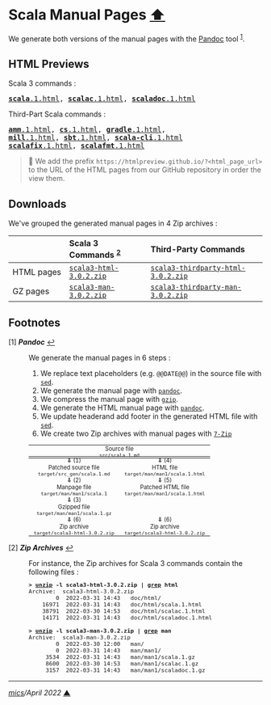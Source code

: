 # <span id="top">Scala Manual Pages</span> <span style="size:30%;"><a href="../../README.md">⬆</a></span>

We generate both versions of the manual pages with the [Pandoc][pandoc] tool <sup id="anchor_01">[1](#footnote_01)</sup>.

## <span id="previews">HTML Previews</span>

Scala 3 commands :
<pre>
<a href="
https://htmlpreview.github.io/?https%3A%2F%2Ftinyurl.com%2F2p9f57et"><b>scala</b>.1.html</a>, <a href="
https://htmlpreview.github.io/?https%3A%2F%2Fgithub.com%2Fmichelou%2Fdotty-examples%2Fblob%2Fmaster%2Fdocs%2F3.0.2%2Fhtml%2Fscalac.1.html"><b>scalac</b>.1.html</a>, <a href="
https://htmlpreview.github.io/?https://github.com/michelou/dotty-examples/blob/master/docs/3.0.2/html/scaladoc.1.html"><b>scaladoc</b>.1.html</a>
</pre>

Third-Part Scala commands :
<pre>
<a href="
https://htmlpreview.github.io/?https://github.com/michelou/dotty-examples/blob/master/docs/3.0.2/html/amm.1.html"><b>amm</b>.1.html</a>, <a href="
https://htmlpreview.github.io/?https://github.com/michelou/dotty-examples/blob/master/docs/3.0.2/html/cs.1.html"><b>cs</b>.1.html</a>, <a href="
https://htmlpreview.github.io/?https://github.com/michelou/dotty-examples/blob/master/docs/3.0.2/html/gradle.1.html"><b>gradle</b>.1.html</a>,<br/><a href="
https://htmlpreview.github.io/?https://github.com/michelou/dotty-examples/blob/master/docs/3.0.2/html/mill.1.html"><b>mill</b>.1.html</a>, <a href="
https://htmlpreview.github.io/?https://github.com/michelou/dotty-examples/blob/master/docs/3.0.2/html/sbt.1.html"><b>sbt</b>.1.html</a>, <a href="
https://htmlpreview.github.io/?https://github.com/michelou/dotty-examples/blob/master/docs/3.0.2/html/scala-cli.1.html"><b>scala-cli</b>.1.html</a><br/><a href="
https://htmlpreview.github.io/?https://github.com/michelou/dotty-examples/blob/master/docs/3.0.2/html/scalafix.1.html"><b>scalafix</b>.1.html</a>, <a href="
https://htmlpreview.github.io/?https://github.com/michelou/dotty-examples/blob/master/docs/3.0.2/html/scalafmt.1.html"><b>scalafmt</b>.1.html</a>
</pre>

> **:mag_right:** We add the prefix `https://htmlpreview.github.io/?<html_page_url>` to the URL of the HTML pages from our GitHub repository in order the view them.

## <span id="downloads">Downloads</span>

We've grouped the generated manual pages in 4 Zip archives :

| &nbsp;     | Scala 3 Commands&nbsp;<sup id="anchor_02">[2](#footnote_02)</sup> | Third-Party&nbsp;Commands |
|:-----------|:-----------------|:--------------------------|
| HTML&nbsp;pages | [`scala3-html-3.0.2.zip`](scala3-html-3.0.2.zip) | [`scala3-thirdparty-html-3.0.2.zip`](scala3-thirdparty-html-3.0.2.zip)  |
| GZ&nbsp;pages   | [`scala3-man-3.0.2.zip`](scala3-man-3.0.2.zip)| [`scala3-thirdparty-man-3.0.2.zip`](scala3-thirdparty-man-3.0.2.zip) |

## <span id="footnotes">Footnotes</span>

<span id="footnote_01">[1]</span> ***Pandoc*** [↩](#anchor_01)

<dl><dd>
We generate the manual pages in 6 steps :
<ol>
<li>We replace text placeholders (e.g. <code>@@DATE@@</code>) in the source file with <a href="https://www.gnu.org/software/sed/manual/sed.html#Command_002dLine-Options"><code>sed</code></a>.</li>
<li>We generate the manual page with <a href="https://pandoc.org/MANUAL.html"><code>pandoc</code></a>.</li>
<li>We compress the manual page with <a href="https://www.gnu.org/software/gzip/manual/gzip.html#Sample"><code>gzip</code></a>.</li>
<li>We generate the HTML manual page with <a href="https://pandoc.org/MANUAL.html"><code>pandoc</code></a>.</li>
<li>We update headerand add footer in the generated HTML file with <a href="https://www.gnu.org/software/sed/manual/sed.html#Command_002dLine-Options"><code>sed</code></a>.</li>
<li>We create two Zip archives with manual pages with <a href="https://www.7-zip.org/"><code>7-Zip</code></a></li>
</ol>
</dd>
<dd>
<table style="text-align:center;font-size:80%;">
<tr>
<td style="width:360px;padding:0;">
Source file<br/><code>src/scala.1.md</code>
</td>
</tr>
</table>
<table style="margin-top:-16px;text-align:center;font-size:80%;">
<tr>
<td style="width:180px;vertical-align:top;padding:0;">
<b>&#8681;</b> (1)<br/>
Patched source file<br/><code>target/src_gen/scala.1.md</code><br/>
<b>&#8681;</b> (2)<br/>
Manpage file<br/><code>target/man/man1/scala.1</code><br/>
<b>&#8681;</b> (3)<br/>
Gzipped file<br/><code>target/man/man1/scala.1.gz</code>
</td>
<td style="width:180px;vertical-align:top;padding:0;">
<b>&#8681;</b> (4)<br/>
HTML file<br/><code>target/man/man1/scala.1.html</code><br/>
<b>&#8681;</b> (5)<br/>
Patched HTML file<br/><code>target/man/man1/scala.1.html</code>
</td>
</tr>
<tr><td style="width:180px;text-align:center;padding:0;">
<b>&#8681;</b> (6)<br/>
Zip archive<br/><code>target/scala3-html-3.0.2.zip</code>
</td>
<td style="width:180px;text-align:center;padding:0;">
<b>&#8681;</b> (6)<br/>
Zip archive<br/><code>target/scala3-html-3.0.2.zip</code>
</td></tr>
</table>
</dd></dl>

<span id="footnote_02">[2]</span> ***Zip Archives*** [↩](#anchor_02)

<dl><dd>
For instance, the Zip archives for Scala 3 commands contain the following files :

</dd>
<dd>
<pre style="font-size:80%;">
<b>&gt; <a href="https://linux.die.net/man/1/unzip" rel="external">unzip</a> -l scala3-html-3.0.2.zip | <a href="https://linux.die.net/man/1/grep" rel="external">grep</a> html</b>
Archive:  scala3-html-3.0.2.zip
        0  2022-03-31 14:43   doc/html/
    16971  2022-03-31 14:43   doc/html/scala.1.html
    38791  2022-03-30 14:53   doc/html/scalac.1.html
    14171  2022-03-31 14:43   doc/html/scaladoc.1.html
&nbsp;
<b>&gt; <a href="https://linux.die.net/man/1/unzip" rel="external">unzip</a> -l scala3-man-3.0.2.zip | <a href="https://linux.die.net/man/1/grep" rel="external">grep</a> man</b>
Archive:  scala3-man-3.0.2.zip
        0  2022-03-30 12:00   man/
        0  2022-03-31 14:43   man/man1/
     3534  2022-03-31 14:43   man/man1/scala.1.gz
     8600  2022-03-30 14:53   man/man1/scalac.1.gz
     3157  2022-03-31 14:43   man/man1/scaladoc.1.gz
</pre>
</dd></dl>

***

*[mics](https://lampwww.epfl.ch/~michelou/)/April 2022* [**&#9650;**](#top)
<span id="bottom">&nbsp;</span>

<!-- link refs -->

[pandoc]: https://pandoc.org/installing.html
